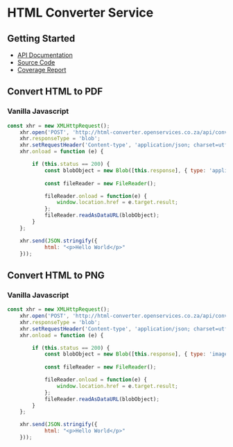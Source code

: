 # HTML Converter Service

## Getting Started

* [API Documentation](http://html-converter.openservices.co.za/api/docs/)
* [Source Code](https://github.com/barend-erasmus/html-converter-service)
* [Coverage Report](http://html-converter.openservices.co.za/api/coverage/)

## Convert HTML to PDF

### Vanilla Javascript

```javascript
const xhr = new XMLHttpRequest();
    xhr.open('POST', 'http://html-converter.openservices.co.za/api/convert/topdf', true);
    xhr.responseType = 'blob';
    xhr.setRequestHeader('Content-type', 'application/json; charset=utf-8');
    xhr.onload = function (e) {

        if (this.status == 200) {
            const blobObject = new Blob([this.response], { type: 'application/pdf' });
            
            const fileReader = new FileReader();

            fileReader.onload = function(e) {
                window.location.href = e.target.result;
            };
            fileReader.readAsDataURL(blobObject);
        }
    };

    xhr.send(JSON.stringify({
            html: "<p>Hello World</p>"
    }));
```

## Convert HTML to PNG

### Vanilla Javascript

```javascript
const xhr = new XMLHttpRequest();
    xhr.open('POST', 'http://html-converter.openservices.co.za/api/convert/topng', true);
    xhr.responseType = 'blob';
    xhr.setRequestHeader('Content-type', 'application/json; charset=utf-8');
    xhr.onload = function (e) {

        if (this.status == 200) {
            const blobObject = new Blob([this.response], { type: 'image/png' });
            
            const fileReader = new FileReader();

            fileReader.onload = function(e) {
                window.location.href = e.target.result;
            };
            fileReader.readAsDataURL(blobObject);
        }
    };

    xhr.send(JSON.stringify({
            html: "<p>Hello World</p>"
    }));
```
